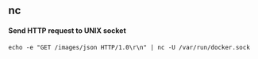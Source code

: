## nc

#### Send HTTP request to UNIX socket

```
echo -e "GET /images/json HTTP/1.0\r\n" | nc -U /var/run/docker.sock
```
